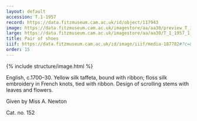```yaml
---
layout: default
accession: T.1-1957
record: https://data.fitzmuseum.cam.ac.uk/id/object/117943
image: https://data.fitzmuseum.cam.ac.uk/imagestore/aa/aa30/preview_T_1_1957_1_201408_jas244_mas.jpg
large: https://data.fitzmuseum.cam.ac.uk/imagestore/aa/aa30/T_1_1957_1_201408_jas244_mas.jpg
title: Pair of shoes
iiif: https://data.fitzmuseum.cam.ac.uk/id/image/iiif/media-187782#?c=&m=&cv=
order: 15
---
```


{% include structure/image.html %}

English, c.1700–30.
Yellow silk taffeta, bound with ribbon; floss silk embroidery in French knots, tied with ribbon. Design of scrolling stems with leaves and flowers.

Given by Miss A. Newton

Cat. no. 152
